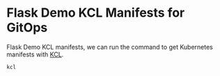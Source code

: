 # Flask Demo KCL Manifests for GitOps

Flask Demo KCL manifests, we can run the command to get Kubernetes manifests with [KCL](https://kcl-lang.io).

```shell
kcl
```
